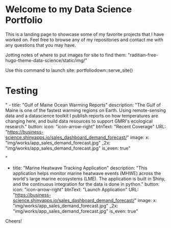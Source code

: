 # Welcome to my Data Science Portfolio

This is a landing page to showcase some of my favorite projects that I have worked on. Feel free to browse any of my repositories and contact me with any questions that you may have. 


Jotting notes of where to put images for site to find them:
"raditian-free-hugo-theme-data-science/static/img/"

Use this command to launch site:
portfoliodown::serve_site()



# Testing
"
     - title: "Gulf of Maine Ocean Warming Reports"
       description: "The Gulf of Maine is one of the fastest warming regions on Earth. Using remote-sensing data and a datascience toolkit I publish reports on how temperatures are changing here, and build data resources to support GMRI's ecological research."
       button:
         icon: "icon-arrow-right"
         btnText: "Recent Coverage"
         URL: "https://business-science.shinyapps.io/sales_dashboard_demand_forecast/"
       image:
         x: "img/works/app_sales_demand_forecast.jpg"
         _2x: "img/works/app_sales_demand_forecast.jpg"
       is_even: true"
       
"       
- title: "Marine Heatwave Tracking Application"
  description: "This application helps monitor marine heatwave events (MHWE) across the world's large marine ecosystems (LME). The application is built in Shiny, and the continuous integration for the data is done in python."
      button:
        icon: "icon-arrow-right"
        btnText: "Launch Application"
        URL: "https://business-science.shinyapps.io/sales_dashboard_demand_forecast/"
      image:
        x: "img/works/app_sales_demand_forecast.jpg"
        _2x: "img/works/app_sales_demand_forecast.jpg"
      is_even: true"

Cheers!